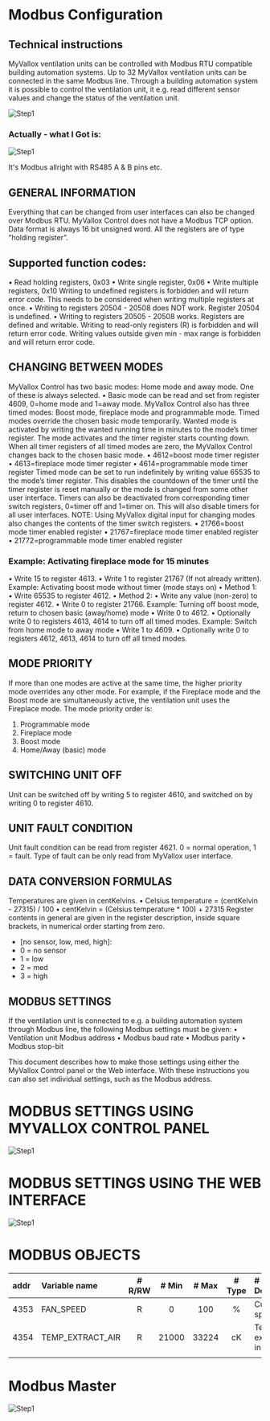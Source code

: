 # Modbus Configuration

## Technical instructions

MyVallox ventilation units can be controlled with Modbus RTU compatible building automation systems. Up to 32 MyVallox ventilation units can be connected in the same Modbus line. Through a building automation system it is possible to control the ventilation unit, it e.g. read different sensor values and change the status of the ventilation unit.

![Step1](./media/MyVallox1.png)

### Actually - what I Got is:

![Step1](./media/MyVallox2.png)

It's Modbus allright with RS485 A & B pins etc.

## GENERAL INFORMATION
Everything that can be changed from user interfaces can also be changed over Modbus RTU.
MyVallox Control does not have a Modbus TCP option. Data format is always 16 bit unsigned word.
All the registers are of type ”holding register”.

## Supported function codes:
• Read holding registers, 0x03 • Write single register, 0x06
• Write multiple registers, 0x10
Writing to undefined registers is forbidden and will return error code. This needs to be considered when writing multiple registers at once.
• Writing to registers 20504 - 20508 does NOT work. Register 20504 is undefined.
• Writing to registers 20505 - 20508 works. Registers are defined and writable.
Writing to read-only registers (R) is forbidden and will return error code.
Writing values outside given min - max range is forbidden and will return error code.

## CHANGING BETWEEN MODES
MyVallox Control has two basic modes: Home mode and away mode. One of these is always selected.
• Basic mode can be read and set from register 4609, 0=home mode and 1=away mode.
MyVallox Control also has three timed modes: Boost mode, fireplace mode and programmable mode. Timed modes override the chosen basic mode temporarily. Wanted mode is activated by writing the wanted running time in minutes to the mode’s timer register. The mode activates and the timer register starts counting down. When all timer registers of all timed modes are zero, the MyVallox Control changes back to the chosen basic mode.
• 4612=boost mode timer register
• 4613=fireplace mode timer register
• 4614=programmable mode timer register
Timed mode can be set to run indefinitely by writing value 65535 to the mode’s timer register. This disables the countdown of the timer until the timer register is reset manually or the mode is changed from some other user interface.
Timers can also be deactivated from corresponding timer switch registers, 0=timer off and 1=timer on. This will also disable timers for all user interfaces. NOTE: Using MyVallox digital input for changing modes also changes the contents of the timer switch registers.
• 21766=boost mode timer enabled register
• 21767=fireplace mode timer enabled register
• 21772=programmable mode timer enabled register

### Example: Activating fireplace mode for 15 minutes
• Write 15 to register 4613.
• Write 1 to register 21767 (If not already written).
Example: Activating boost mode without timer (mode stays on)
• Method 1:
• Write 65535 to register 4612.
• Method 2:
• Write any value (non-zero) to register 4612.
• Write 0 to register 21766.
Example: Turning off boost mode, return to chosen basic (away/home) mode
• Write 0 to 4612.
• Optionally write 0 to registers 4613, 4614 to turn off all
timed modes.
Example: Switch from home mode to away mode
• Write 1 to 4609.
• Optionally write 0 to registers 4612, 4613, 4614 to turn off
all timed modes.

## MODE PRIORITY
If more than one modes are active at the same time, the higher priority mode overrides any other mode. For example, if the Fireplace mode and the Boost mode are simultaneously active, the ventilation unit uses the Fireplace mode. The mode priority order is:
1. Programmable mode
2. Fireplace mode
3. Boost mode
4. Home/Away (basic) mode

## SWITCHING UNIT OFF
Unit can be switched off by writing 5 to register 4610, and switched on by writing 0 to register 4610.
## UNIT FAULT CONDITION
Unit fault condition can be read from register 4621. 0 = normal operation, 1 = fault. Type of fault can be only read from MyVallox user interface.
## DATA CONVERSION FORMULAS
Temperatures are given in centKelvins.
• Celsius temperature = (centKelvin - 27315) / 100
• centKelvin = (Celsius temperature * 100) + 27315 
Register contents in general are given in the register
description, inside square brackets, in numerical order starting from zero.


* [no sensor, low, med, high]: 
* 0 = no sensor
* 1 = low
* 2 = med
* 3 = high

## MODBUS SETTINGS
If the ventilation unit is connected to e.g. a building automation system through Modbus line, the following Modbus settings must be given:
• Ventilation unit Modbus address
• Modbus baud rate
• Modbus parity
• Modbus stop-bit

This document describes how to make those settings using either the MyVallox Control panel or the Web interface. With these instructions you can also set individual settings, such as the Modbus address.

# MODBUS SETTINGS USING MYVALLOX CONTROL PANEL

![Step1](./media/MODBUS_SETTINGS_USING_MYVALLOX_CONTROL_PANEL.png)

# MODBUS SETTINGS USING THE WEB INTERFACE

![Step1](./media/MODBUS_SETTINGS_USING_THE_WEB_INTERFACE.png)

# MODBUS OBJECTS

| addr | Variable name     | # R/RW | # Min   | # Max  | # Type | # Description                            |
|:-----|:------------------|:------:|:-------:|:------:|:------:|:-----------------------------------------|
| 4353 |  FAN_SPEED        |      R | 0       |  100   |%       |        Current fan speed                 |
| 4354 |  TEMP_EXTRACT_AIR |      R | 21000   |  33224 |  cK    |        Temperature, extract, cell input  |
|  |   |      |    |   |      |         |

# Modbus Master

![Step1](./media/MODBUS_MASTER.png)